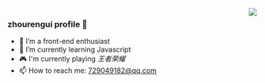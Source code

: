 <img align="right" src="https://github-readme-stats.vercel.app/api?username=airuikun&show_icons=true&icon_color=CE1D2D&text_color=718096&bg_color=ffffff&hide_title=true" />

### zhourengui profile 👋

- 🔭 I’m a front-end enthusiast
- 🌱 I’m currently learning Javascript
- 🎮 I'm currently playing _王者荣耀_
- 📫 How to reach me: 729049182@qq.com
